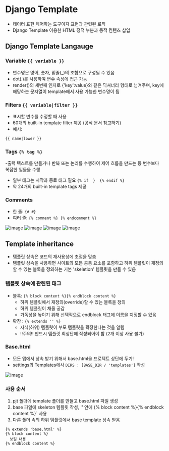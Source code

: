 # Django Template
- 데이터 표현 제어하는 도구이자 표현과 관련된 로직
- Django Template 이용한 HTML 정적 부분과 동적 컨텐츠 삽입

## Django Template Langauge
### Variable `{{ variable }}`
- 변수명은 영어, 숫자, 밑줄(_)의 조합으로 구성될 수 있음
- dot(.)를 사용하여 변수 속성에 접근 가능
- render()의 세번째 인자로 {'key':value}와 같은 딕셔너리 형태로 넘겨주며, key에 해당하는 문자열이 template에서 사용 가능한 변수명이 됨

### Filters `{{ variable|filter }}`
- 표시할 변수를 수정할 때 사용
- 60개의 built-in template filter 제공 (공식 문서 참고하기)
- 예시:
```html
{{ name|lower }}
```

### Tags `{% tag %}`
-출력 텍스트를 만들거나 반복 또는 논리를 수행하여 제어 흐름을 만드는 등 변수보다 복잡한 일들을 수행
- 일부 태그는 시작과 종료 태그 필요 `{% if  }  {% endif %}`
- 약 24개의 built-in template tags 제공

### Comments 
- 한 줄: `{# #}` 
- 여러 줄: `{% comment %} {% endcomment %}`

![image](https://user-images.githubusercontent.com/122726684/227138885-a2cb7bc9-dbe6-4c81-a54f-de519ef9c025.png)
![image](https://user-images.githubusercontent.com/122726684/227139057-33c778af-212e-469e-8665-bd1f362eec13.png)
![image](https://user-images.githubusercontent.com/122726684/227139160-788e6763-8004-4070-a67d-e7c3d48a0498.png)
![image](https://user-images.githubusercontent.com/122726684/227139218-e6253334-52f4-46f8-b89a-c0eed87164d3.png)


## Template inheritance
- 템플릿 상속은 코드의 재사용성에 초점을 맞춤
- 템플릿 상속을 사용하면 사이트의 모든 공통 요소를 포함하고 하위 템플릿이 재정의 할 수 있는 블록을 정의하는 기본 'skeletion' 템플릿을 만들 수 있음

### 템플릿 상속에 관련된 태그
- 블록: `{% block content %}{% endblock content %}`
  - 하위 템플릿에서 재정의(override)할 수 있는 블록을 정의
  - 하위 템플릿이 채울 공감
  - 가독성을 높이기 위해 선택적으로 endblock 태그에 이름을 지정할 수 있음
- 확장 : `{% extends '' %}`
  - 자식(하위) 템플릿이 부모 템플릿을 확장한다는 것을 알림
  - !!주의!! 반드시 템플릿 최상단에 작성되어야 함 (2개 이상 사용 불가) 
### Base.html
- 모든 앱에서 상속 받기 위해서 base.html을 프로젝트 상단에 두기! 
- settings의 Templates에사 `DIRS : [BASE_DIR / 'templates']` 작성

![image](https://user-images.githubusercontent.com/122726684/227139625-b698ebd7-2cc4-451f-983c-d90f082f3c30.png)

### 사용 순서
1. pjt 폴더에 template 폴더를 만들고 base.html 파일 생성  
2. base 파일에 skeleton 템플릿 작성, '<body>' 안에 {% block content %}{% endblock content %}` 사용
3. 다른 폴더 속의 하위 템플릿에서 base template 상속 받음
```
{% extends 'base.html' %}
{% block content %}
  보일 내용
{% endblock content %}

```
